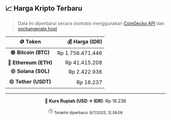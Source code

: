 

<!-- HARGA_KRIPTO -->
## 📈 Harga Kripto Terbaru

> Data ini diperbarui secara otomatis menggunakan [CoinGecko API](https://www.coingecko.com/) dan [exchangerate.host](https://exchangerate.host/)

<div align="center">

| 🪙 Token | 💰 Harga (IDR) |
|:------:|---------------:|
| 🟠 **Bitcoin (BTC)**   | Rp 1.756.471.446 |
| 🔵 **Ethereum (ETH)**  | Rp 41.415.208 |
| 🟣 **Solana (SOL)**    | Rp 2.422.936 |
| 🟢 **Tether (USDT)**   | Rp 16.237 |

---

💱 **Kurs Rupiah (USD → IDR)**: Rp 16.236

🕒 <sub>Terakhir diperbarui: 8/7/2025, 12.59.09</sub>

</div>
<!-- /HARGA_KRIPTO -->